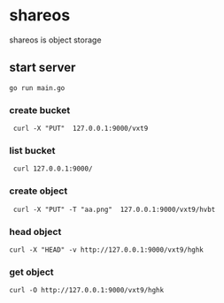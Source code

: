 # shareos

shareos is object storage

## start server

```
go run main.go

```


### create bucket

```
 curl -X "PUT"  127.0.0.1:9000/vxt9

```

### list bucket

```
 curl 127.0.0.1:9000/

```

### create object 
```
 curl -X "PUT" -T "aa.png"  127.0.0.1:9000/vxt9/hvbt

```

### head object

```
curl -X "HEAD" -v http://127.0.0.1:9000/vxt9/hghk

```

### get object

```
curl -O http://127.0.0.1:9000/vxt9/hghk

```


